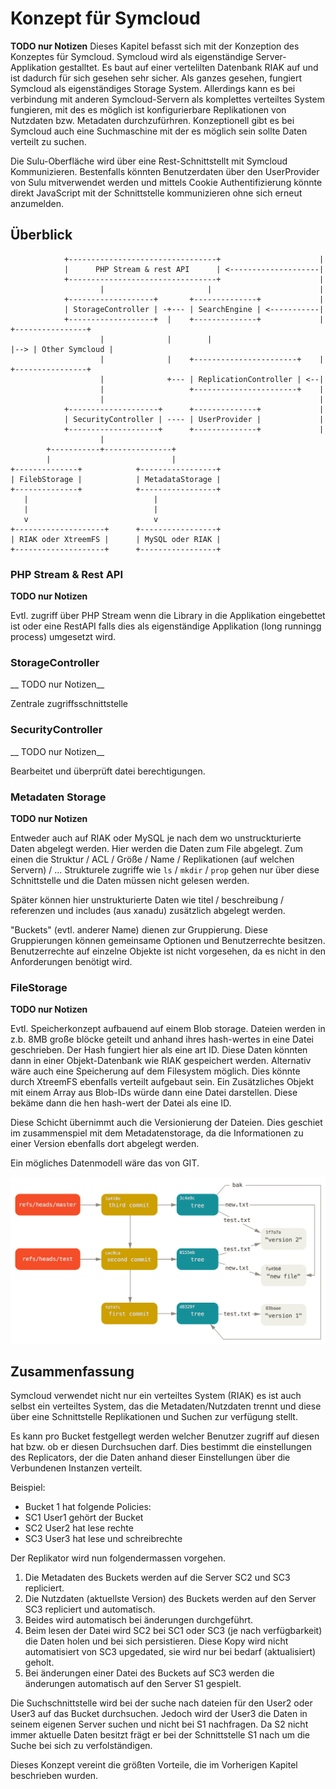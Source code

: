 # Konzept für Symcloud

__TODO nur Notizen__
Dieses Kapitel befasst sich mit der Konzeption des Konzeptes für Symcloud. Symcloud wird als eigenständige Server-Applikation gestalltet. Es baut auf einer vertelilten Datenbank RIAK auf und ist dadurch für sich gesehen sehr sicher. Als ganzes gesehen, fungiert Symcloud als eigenständiges Storage System. Allerdings kann es bei verbindung mit anderen Symcloud-Servern als komplettes verteiltes System fungieren, mit des es möglich ist konfigurierbare Replikationen von Nutzdaten bzw. Metadaten durchzufürhren. Konzeptionell gibt es bei Symcloud auch eine Suchmaschine mit der es möglich sein sollte Daten verteilt zu suchen.

Die Sulu-Oberfläche wird über eine Rest-Schnittstellt mit Symcloud Kommunizieren. Bestenfalls könnten Benutzerdaten über den UserProvider von Sulu mitverwendet werden und mittels Cookie Authentifizierung könnte direkt JavaScript mit der Schnittstelle kommunizieren ohne sich erneut anzumelden. 

## Überblick

```
			+---------------------------------+                      |
			|      PHP Stream & rest API      | <--------------------|
			+---------------------------------+                      |
    				|						|                        |
			+-------------------+       +--------------+		     |
			| StorageController | -+--- | SearchEngine | <-----------|
			+-------------------+  |    +--------------+		     |    +----------------+
					|			   |		|   				     |--> | Other Symcloud |
					|              |    +-----------------------+    |    +----------------+
					|              +--- | ReplicationController | <--|
					|                   +-----------------------+	 |
					|												 |
			+--------------------+      +--------------+             |
			| SecurityController | ---- | UserProvider |             |
			+--------------------+      +--------------+             |
					|
		+-----------+---------------+
		|							|
+--------------+			+-----------------+
| FilebStorage |			| MetadataStorage |
+--------------+       		+-----------------+
   |							|
   |							|
   v 							v
+--------------------+		+-----------------+
| RIAK oder XtreemFS |		| MySQL oder RIAK |
+--------------------+		+-----------------+
```

### PHP Stream & Rest API

__TODO nur Notizen__

Evtl. zugriff über PHP Stream wenn die Library in die Applikation eingebettet ist oder eine RestAPI falls dies als eigenständige Applikation (long runningg process) umgesetzt wird.

### StorageController

__ TODO nur Notizen__

Zentrale zugriffsschnittstelle

### SecurityController

__ TODO nur Notizen__

Bearbeitet und überprüft datei berechtigungen.

### Metadaten Storage

__TODO nur Notizen__

Entweder auch auf RIAK oder MySQL je nach dem wo unstruckturierte Daten abgelegt werden. Hier werden die Daten zum File abgelegt. Zum einen die Struktur / ACL / Größe / Name / Replikationen (auf welchen Servern) / ... Strukturele zugriffe wie `ls` / `mkdir` / `prop` gehen nur über diese Schnittstelle und die Daten müssen nicht gelesen werden. 

Später können hier unstrukturierte Daten wie titel / beschreibung / referenzen und includes (aus xanadu) zusätzlich abgelegt werden. 

"Buckets" (evtl. anderer Name) dienen zur Gruppierung. Diese Gruppierungen können gemeinsame Optionen und Benutzerrechte besitzen. Benutzerrechte auf einzelne Objekte ist nicht vorgesehen, da es nicht in den Anforderungen benötigt wird.

### FileStorage

__TODO nur Notizen__

Evtl. Speicherkonzept aufbauend auf einem Blob storage. Dateien werden in z.b. 8MB große blöcke geteilt und anhand ihres hash-wertes in eine Datei geschrieben. Der Hash fungiert hier als eine art ID. Diese Daten könnten dann in einer Objekt-Datenbank wie RIAK gespeichert werden. Alternativ wäre auch eine Speicherung auf dem Filesystem möglich. Dies könnte durch XtreemFS ebenfalls verteilt aufgebaut sein. Ein Zusätzliches Objekt mit einem Array aus Blob-IDs würde dann eine Datei darstellen. Diese bekäme dann die hen hash-wert der Datei als eine ID.

Diese Schicht übernimmt auch die Versionierung der Dateien. Dies geschiet im zusammenspiel mit dem Metadatenstorage, da die Informationen zu einer Version ebenfalls dort abgelegt werden.

Ein mögliches Datenmodell wäre das von GIT.

![Git Datenmodell [Quelle <http://git-scm.com/book/it/v2/Git-Internals-Git-References>]](images/git-data-model.png)

## Zusammenfassung

Symcloud verwendet nicht nur ein verteiltes System (RIAK) es ist auch selbst ein verteiltes System, das die Metadaten/Nutzdaten trennt und diese über eine Schnittstelle Replikationen und Suchen zur verfügung stellt.

Es kann pro Bucket festgellegt werden welcher Benutzer zugriff auf diesen hat bzw. ob er diesen Durchsuchen darf. Dies bestimmt die einstellungen des Replicators, der die Daten anhand dieser Einstellungen über die Verbundenen Instanzen verteilt.

Beispiel:

* Bucket 1 hat folgende Policies:
 * SC1 User1 gehört der Bucket
 * SC2 User2 hat lese rechte
 * SC3 User3 hat lese und schreibrechte

Der Replikator wird nun folgendermassen vorgehen.

1. Die Metadaten des Buckets werden auf die Server SC2 und SC3 repliciert.
2. Die Nutzdaten (aktuellste Version) des Buckets werden auf den Server SC3 repliciert und automatisch.
3. Beides wird automatisch bei änderungen durchgeführt.
4. Beim lesen der Datei wird SC2 bei SC1 oder SC3 (je nach verfügbarkeit) die Daten holen und bei sich persistieren. Diese Kopy wird nicht automatisiert von SC3 upgedated, sie wird nur bei bedarf (aktualisiert) geholt.
5. Bei änderungen einer Datei des Buckets auf SC3 werden die änderungen automatisch auf den Server S1 gespielt.

Die Suchschnittstelle wird bei der suche nach dateien für den User2 oder User3 auf das Bucket durchsuchen. Jedoch wird der User3 die Daten in seinem eigenen Server suchen und nicht bei S1 nachfragen. Da S2 nicht immer aktuelle Daten besitzt frägt er bei der Schnittstelle S1 nach um die Suche bei sich zu verfolständigen.

Dieses Konzept vereint die größten Vorteile, die im Vorherigen Kapitel beschrieben wurden.
